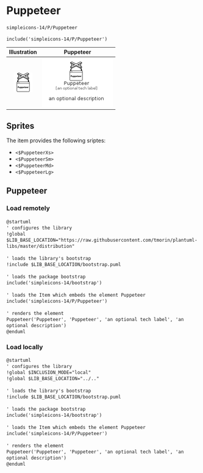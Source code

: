 # Puppeteer


```text
simpleicons-14/P/Puppeteer
```

```text
include('simpleicons-14/P/Puppeteer')
```



| Illustration | Puppeteer |
| :---: | :---: |
| ![illustration for Illustration](../../simpleicons-14/P/Puppeteer.png) | ![illustration for Puppeteer](../../simpleicons-14/P/Puppeteer.Local.png) |



## Sprites
The item provides the following sriptes:

- `<$PuppeteerXs>`
- `<$PuppeteerSm>`
- `<$PuppeteerMd>`
- `<$PuppeteerLg>`





## Puppeteer

### Load remotely
```plantuml
@startuml
' configures the library
!global $LIB_BASE_LOCATION="https://raw.githubusercontent.com/tmorin/plantuml-libs/master/distribution"

' loads the library's bootstrap
!include $LIB_BASE_LOCATION/bootstrap.puml

' loads the package bootstrap
include('simpleicons-14/bootstrap')

' loads the Item which embeds the element Puppeteer
include('simpleicons-14/P/Puppeteer')

' renders the element
Puppeteer('Puppeteer', 'Puppeteer', 'an optional tech label', 'an optional description')
@enduml
```

### Load locally
```plantuml
@startuml
' configures the library
!global $INCLUSION_MODE="local"
!global $LIB_BASE_LOCATION="../.."

' loads the library's bootstrap
!include $LIB_BASE_LOCATION/bootstrap.puml

' loads the package bootstrap
include('simpleicons-14/bootstrap')

' loads the Item which embeds the element Puppeteer
include('simpleicons-14/P/Puppeteer')

' renders the element
Puppeteer('Puppeteer', 'Puppeteer', 'an optional tech label', 'an optional description')
@enduml
```

